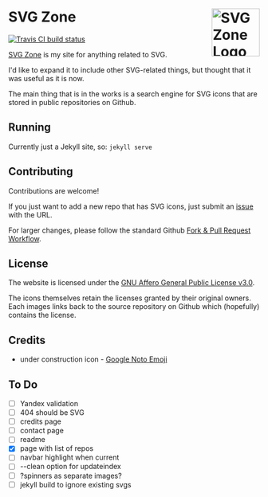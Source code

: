 
# SVG Zone [<img alt="SVG Zone Logo" src="https://www.vectorlogo.zone/logos/w3_svg/w3_svg-tile.svg" height="96" align="right" />](https://www.svg.zone/)
[![Travis CI build status](https://img.shields.io/travis/vectorlogozone/svgzone.svg?style=flat-square)](https://travis-ci.org/vectorlogozone/svgzone) 

<!--
![Github watchers](https://img.shields.io/github/watchers/vectorlogozone/svgzone.svg?style=social)
![Github stars](https://img.shields.io/github/stars/vectorlogozone/svgzone.svg?style=social)
-->

[SVG Zone](https://www.svg.zone/icons/) is my site for anything related to SVG.

I'd like to expand it to include other SVG-related things, but thought that it was useful as it is now.

The main thing that is in the works is a search engine for SVG icons that are stored in public repositories on Github.

## Running

Currently just a Jekyll site, so: `jekyll serve`

## Contributing

Contributions are welcome!

If you just want to add a new repo that has SVG icons, just submit an [issue](https://github.com/VectorLogoZone/svgzone/issues/new) with the URL.

For larger changes, please follow the standard Github [Fork & Pull Request Workflow](https://gist.github.com/Chaser324/ce0505fbed06b947d962).

## License

The website is licensed under the [GNU Affero General Public License v3.0](LICENSE.txt).

The icons themselves retain the licenses granted by their original owners. Each images links back to the source repository on Github which (hopefully) contains the license.

## Credits

 * under construction icon - [Google Noto Emoji](https://github.com/googlei18n/noto-emoji/blob/master/svg/emoji_u1f3d7.svg)

## To Do

 - [ ] Yandex validation
 - [ ] 404 should be SVG
 - [ ] credits page
 - [ ] contact page
 - [ ] readme
 - [x] page with list of repos
 - [ ] navbar highlight when current
 - [ ] --clean option for updateindex
 - [ ] ?spinners as separate images?
 - [ ] jekyll build to ignore existing svgs
